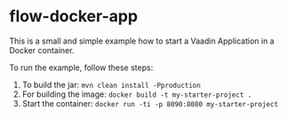 # flow-docker-app

This is a small and simple example how to start a Vaadin Application in a Docker container.

To run the example, follow these steps:

1. To build the jar: `mvn clean install -Pproduction`
2. For building the image: `docker build -t my-starter-project .` 
3. Start the container: `docker run -ti -p 8090:8080 my-starter-project`
